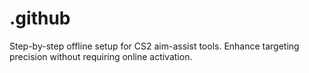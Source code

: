 # .github
Step-by-step offline setup for CS2 aim-assist tools. Enhance targeting precision without requiring online activation.

